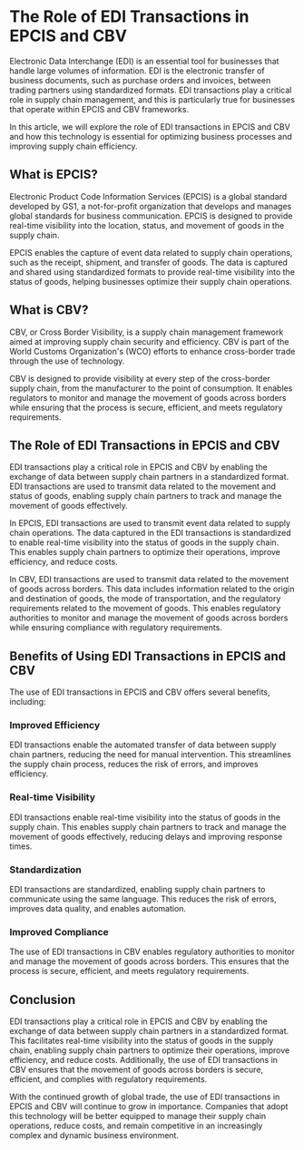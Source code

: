 # The Role of EDI Transactions in EPCIS and CBV

Electronic Data Interchange (EDI) is an essential tool for businesses that handle large volumes of information. EDI is the electronic transfer of business documents, such as purchase orders and invoices, between trading partners using standardized formats. EDI transactions play a critical role in supply chain management, and this is particularly true for businesses that operate within EPCIS and CBV frameworks.

In this article, we will explore the role of EDI transactions in EPCIS and CBV and how this technology is essential for optimizing business processes and improving supply chain efficiency.

## What is EPCIS?

Electronic Product Code Information Services (EPCIS) is a global standard developed by GS1, a not-for-profit organization that develops and manages global standards for business communication. EPCIS is designed to provide real-time visibility into the location, status, and movement of goods in the supply chain.

EPCIS enables the capture of event data related to supply chain operations, such as the receipt, shipment, and transfer of goods. The data is captured and shared using standardized formats to provide real-time visibility into the status of goods, helping businesses optimize their supply chain operations.

## What is CBV?

CBV, or Cross Border Visibility, is a supply chain management framework aimed at improving supply chain security and efficiency. CBV is part of the World Customs Organization's (WCO) efforts to enhance cross-border trade through the use of technology.

CBV is designed to provide visibility at every step of the cross-border supply chain, from the manufacturer to the point of consumption. It enables regulators to monitor and manage the movement of goods across borders while ensuring that the process is secure, efficient, and meets regulatory requirements.

## The Role of EDI Transactions in EPCIS and CBV

EDI transactions play a critical role in EPCIS and CBV by enabling the exchange of data between supply chain partners in a standardized format. EDI transactions are used to transmit data related to the movement and status of goods, enabling supply chain partners to track and manage the movement of goods effectively.

In EPCIS, EDI transactions are used to transmit event data related to supply chain operations. The data captured in the EDI transactions is standardized to enable real-time visibility into the status of goods in the supply chain. This enables supply chain partners to optimize their operations, improve efficiency, and reduce costs.

In CBV, EDI transactions are used to transmit data related to the movement of goods across borders. This data includes information related to the origin and destination of goods, the mode of transportation, and the regulatory requirements related to the movement of goods. This enables regulatory authorities to monitor and manage the movement of goods across borders while ensuring compliance with regulatory requirements.

## Benefits of Using EDI Transactions in EPCIS and CBV

The use of EDI transactions in EPCIS and CBV offers several benefits, including:

### Improved Efficiency

EDI transactions enable the automated transfer of data between supply chain partners, reducing the need for manual intervention. This streamlines the supply chain process, reduces the risk of errors, and improves efficiency.

### Real-time Visibility

EDI transactions enable real-time visibility into the status of goods in the supply chain. This enables supply chain partners to track and manage the movement of goods effectively, reducing delays and improving response times.

### Standardization

EDI transactions are standardized, enabling supply chain partners to communicate using the same language. This reduces the risk of errors, improves data quality, and enables automation.

### Improved Compliance

The use of EDI transactions in CBV enables regulatory authorities to monitor and manage the movement of goods across borders. This ensures that the process is secure, efficient, and meets regulatory requirements.

## Conclusion

EDI transactions play a critical role in EPCIS and CBV by enabling the exchange of data between supply chain partners in a standardized format. This facilitates real-time visibility into the status of goods in the supply chain, enabling supply chain partners to optimize their operations, improve efficiency, and reduce costs. Additionally, the use of EDI transactions in CBV ensures that the movement of goods across borders is secure, efficient, and complies with regulatory requirements.

With the continued growth of global trade, the use of EDI transactions in EPCIS and CBV will continue to grow in importance. Companies that adopt this technology will be better equipped to manage their supply chain operations, reduce costs, and remain competitive in an increasingly complex and dynamic business environment.
